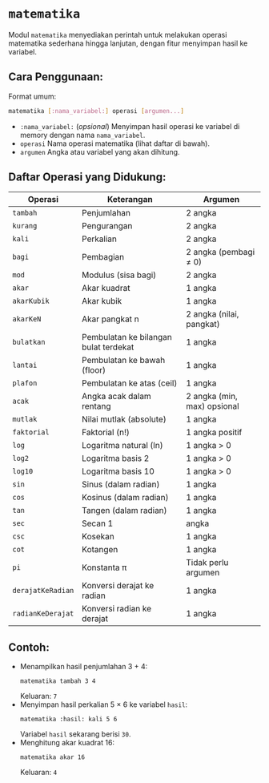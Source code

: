 # `matematika`
Modul `matematika` menyediakan perintah untuk melakukan operasi matematika sederhana hingga lanjutan, dengan fitur menyimpan hasil ke variabel.

## Cara Penggunaan:
Format umum:
```bash
matematika [:nama_variabel:] operasi [argumen...]
```
- `:nama_variabel:` (_opsional_)
  Menyimpan hasil operasi ke variabel di memory dengan nama `nama_variabel`.
- `operasi`
  Nama operasi matematika (lihat daftar di bawah).
- `argumen`
  Angka atau variabel yang akan dihitung.

## Daftar Operasi yang Didukung:
| Operasi | Keterangan | Argumen |
| --- | --- | --- |
| `tambah` | Penjumlahan | 2 angka |
| `kurang` | Pengurangan | 2 angka |
| `kali` | Perkalian | 2 angka |
| `bagi` | Pembagian | 2 angka (pembagi ≠ 0) |
| `mod` | Modulus (sisa bagi) | 2 angka |
| `akar` | Akar kuadrat | 1 angka |
| `akarKubik` | Akar kubik | 1 angka |
| `akarKeN` | Akar pangkat n | 2 angka (nilai, pangkat) |
| `bulatkan` | Pembulatan ke bilangan bulat terdekat | 1 angka |
| `lantai` | Pembulatan ke bawah (floor) | 1 angka |
| `plafon` | Pembulatan ke atas (ceil) | 1 angka |
| `acak` | Angka acak dalam rentang | 2 angka (min, max) opsional |
| `mutlak` | Nilai mutlak (absolute) | 1 angka |
| `faktorial` | Faktorial (n!) | 1 angka positif |
| `log` | Logaritma natural (ln) | 1 angka > 0 |
| `log2` | Logaritma basis 2 | 1 angka > 0 |
| `log10` | Logaritma basis 10 | 1 angka > 0 |
| `sin` | Sinus (dalam radian) | 1 angka |
| `cos` | Kosinus (dalam radian) | 1 angka |
| `tan` | Tangen (dalam radian) | 1 angka |
| `sec` | Secan	1 | angka |
| `csc` | Kosekan | 1 angka |
| `cot` | Kotangen | 1 angka |
| `pi` | Konstanta π | Tidak perlu argumen |
| `derajatKeRadian` | Konversi derajat ke radian | 1 angka |
| `radianKeDerajat` | Konversi radian ke derajat | 1 angka |

## Contoh:
- Menampilkan hasil penjumlahan 3 + 4:
  ```earl
  matematika tambah 3 4
  ```
  Keluaran: `7`
- Menyimpan hasil perkalian 5 × 6 ke variabel `hasil`:
  ```earl
  matematika :hasil: kali 5 6
  ```
  Variabel `hasil` sekarang berisi `30`.
- Menghitung akar kuadrat 16:
  ```earl
  matematika akar 16
  ```
  Keluaran: `4`
